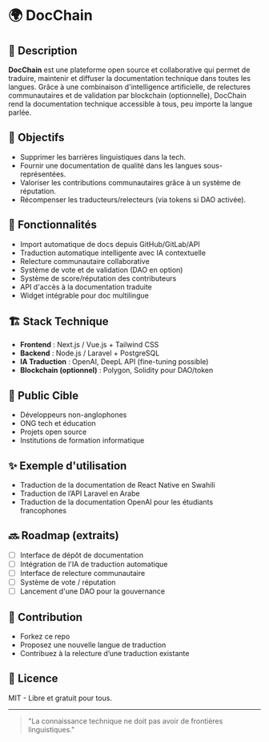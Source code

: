 # 🌍 DocChain

## 🧠 Description

**DocChain** est une plateforme open source et collaborative qui permet de traduire, maintenir et diffuser la documentation technique dans toutes les langues. Grâce à une combinaison d'intelligence artificielle, de relectures communautaires et de validation par blockchain (optionnelle), DocChain rend la documentation technique accessible à tous, peu importe la langue parlée.

## 🚀 Objectifs

* Supprimer les barrières linguistiques dans la tech.
* Fournir une documentation de qualité dans les langues sous-représentées.
* Valoriser les contributions communautaires grâce à un système de réputation.
* Récompenser les traducteurs/relecteurs (via tokens si DAO activée).

## 🔧 Fonctionnalités

* Import automatique de docs depuis GitHub/GitLab/API
* Traduction automatique intelligente avec IA contextuelle
* Relecture communautaire collaborative
* Système de vote et de validation (DAO en option)
* Système de score/réputation des contributeurs
* API d'accès à la documentation traduite
* Widget intégrable pour doc multilingue

## 🏗 Stack Technique

* **Frontend** : Next.js / Vue.js + Tailwind CSS
* **Backend** : Node.js / Laravel + PostgreSQL
* **IA Traduction** : OpenAI, DeepL API (fine-tuning possible)
* **Blockchain (optionnel)** : Polygon, Solidity pour DAO/token

## 👥 Public Cible

* Développeurs non-anglophones
* ONG tech et éducation
* Projets open source
* Institutions de formation informatique

## ✨ Exemple d'utilisation

* Traduction de la documentation de React Native en Swahili
* Traduction de l’API Laravel en Arabe
* Traduction de la documentation OpenAI pour les étudiants francophones

## 🔜 Roadmap (extraits)

* [ ] Interface de dépôt de documentation
* [ ] Intégration de l'IA de traduction automatique
* [ ] Interface de relecture communautaire
* [ ] Système de vote / réputation
* [ ] Lancement d'une DAO pour la gouvernance

## 🤝 Contribution

* Forkez ce repo
* Proposez une nouvelle langue de traduction
* Contribuez à la relecture d’une traduction existante

## 📜 Licence

MIT - Libre et gratuit pour tous.

---

> "La connaissance technique ne doit pas avoir de frontières linguistiques."
